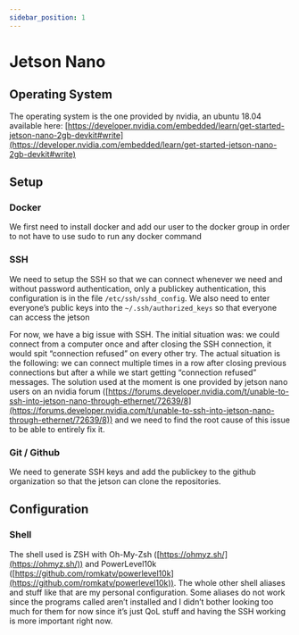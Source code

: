 ```yaml
---
sidebar_position: 1
---
```


# Jetson Nano

## Operating System

The operating system is the one provided by nvidia, an ubuntu 18.04 available here: [https://developer.nvidia.com/embedded/learn/get-started-jetson-nano-2gb-devkit#write](https://developer.nvidia.com/embedded/learn/get-started-jetson-nano-2gb-devkit#write)

## Setup

### Docker

We first need to install docker and add our user to the docker group in order to not have to use sudo to run any docker command

### SSH

We need to setup the SSH so that we can connect whenever we need and without password authentication, only a publickey authentication, this configuration is in the file `/etc/ssh/sshd_config`.
We also need to enter everyone’s public keys into the `~/.ssh/authorized_keys` so that everyone can access the jetson

For now, we have a big issue with SSH.
The initial situation was: we could connect from a computer once and after closing the SSH connection, it would spit “connection refused” on every other try.
The actual situation is the following: we can connect multiple times in a row after closing previous connections but after a while we start getting “connection refused” messages.
The solution used at the moment is one provided by jetson nano users on an nvidia forum ([https://forums.developer.nvidia.com/t/unable-to-ssh-into-jetson-nano-through-ethernet/72639/8](https://forums.developer.nvidia.com/t/unable-to-ssh-into-jetson-nano-through-ethernet/72639/8)) and we need to find the root cause of this issue to be able to entirely fix it.

### Git / Github

We need to generate SSH keys and add the publickey to the github organization so that the jetson can clone the repositories.

## Configuration

### Shell

The shell used is ZSH with Oh-My-Zsh ([https://ohmyz.sh/](https://ohmyz.sh/)) and PowerLevel10k ([https://github.com/romkatv/powerlevel10k](https://github.com/romkatv/powerlevel10k)).
The whole other shell aliases and stuff like that are my personal configuration.
Some aliases do not work since the programs called aren’t installed and I didn’t bother looking too much for them for now since it’s just QoL stuff and having the SSH working is more important right now.
